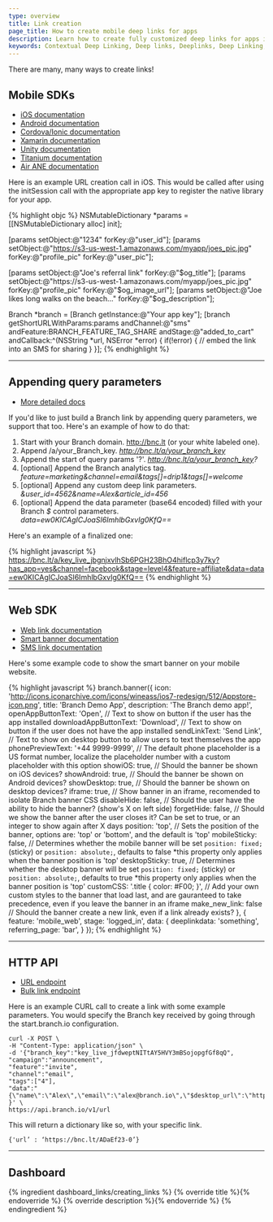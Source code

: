 ```yaml
---
type: overview
title: Link creation
page_title: How to create mobile deep links for apps
description: Learn how to create fully customized deep links for apps in Android and iOS and what properties and customizations are available when using Branch Metrics.
keywords: Contextual Deep Linking, Deep links, Deeplinks, Deep Linking, Deeplinking, Deferred Deep Linking, Deferred Deeplinking, Google App Indexing, Google App Invites, Apple Universal Links, Apple Spotlight Search, Facebook App Links, AppLinks, Deepviews, Deep views, Link Properties, Redirect Customization, Mobile SDK, Web SDK, HTTP API
---
```


There are many, many ways to create links!

## Mobile SDKs

- [iOS documentation](https://github.com/BranchMetrics/iOS-Deferred-Deep-Linking-SDK#shortened-links)
- [Android documentation](https://github.com/BranchMetrics/Android-Deferred-Deep-Linking-SDK#shortened-links)
- [Cordova/Ionic documentation](https://github.com/BranchMetrics/Cordova-Ionic-PhoneGap-Deferred-Deep-Linking-SDK#linkdata-callback)
- [Xamarin documentation](https://github.com/BranchMetrics/Xamarin-Deferred-Deep-Linking-SDK#shortened-links)
- [Unity documentation](https://github.com/BranchMetrics/Unity-Deferred-Deep-Linking-SDK#shortened-links)
- [Titanium documentation](https://github.com/BranchMetrics/Titanium-Deferred-Deep-Linking-SDK#linkdata-callback)
- [Air ANE documentation](https://github.com/BranchMetrics/AIR-ANE-Deferred-Deep-Linking-SDK#shortened-links)

Here is an example URL creation call in iOS. This would be called after using the initSession call with the appropriate app key to register the native library for your app.

{% highlight objc %}
NSMutableDictionary *params = [[NSMutableDictionary alloc] init];

[params setObject:@"1234" forKey:@"user_id"];
[params setObject:@"https://s3-us-west-1.amazonaws.com/myapp/joes_pic.jpg" forKey:@"profile_pic" forKey:@"user_pic"];

[params setObject:@"Joe's referral link" forKey:@"$og_title"];
[params setObject:@"https://s3-us-west-1.amazonaws.com/myapp/joes_pic.jpg" forKey:@"profile_pic" forKey:@"$og_image_url"];
[params setObject:@"Joe likes long walks on the beach..." forKey:@"$og_description"];

Branch *branch = [Branch getInstance:@"Your app key"];
[branch getShortURLWithParams:params andChannel:@"sms" andFeature:BRANCH_FEATURE_TAG_SHARE andStage:@"added_to_cart" andCallback:^(NSString *url, NSError *error) {
	if(!error) {
		// embed the link into an SMS for sharing
	}
}];
{% endhighlight %}

-----

## Appending query parameters

- [More detailed docs](https://github.com/BranchMetrics/Branch-Public-API#structuring-a-dynamic-deeplink)

If you'd like to just build a Branch link by appending query parameters, we support that too. Here's an example of how to do that:

1. Start with your Branch domain. http://bnc.lt (or your white labeled one).
2. Append /a/your_Branch_key. *http://bnc.lt/a/your_branch_key*
3. Append the start of query params '?'. *http://bnc.lt/a/your_branch_key?*
4. [optional] Append the Branch analytics tag. *feature=marketing&channel=email&tags[]=drip1&tags[]=welcome*
5. [optional] Append any custom deep link parameters. *&user_id=4562&name=Alex&article_id=456*
6. [optional] Append the data parameter (base64 encoded) filled with your Branch _$_ control parameters. *data=ew0KICAgICJoaSI6ImhlbGxvIg0KfQ==*

Here's an example of a finalized one:

{% highlight javascript %}
https://bnc.lt/a/key_live_jbgnjxvlhSb6PGH23BhO4hiflcp3y7ky?has_app=yes&channel=facebook&stage=level4&feature=affiliate&data=data=ew0KICAgICJoaSI6ImhlbGxvIg0KfQ==
{% endhighlight %}

-----

## Web SDK

- [Web link documentation](https://github.com/BranchMetrics/Smart-App-Banner-Deep-Linking-Web-SDK/blob/master/WEB_GUIDE.md#linkdata-callback)
- [Smart banner documentation](https://github.com/BranchMetrics/Smart-App-Banner-Deep-Linking-Web-SDK/blob/master/WEB_GUIDE.md#banneroptions-data)
- [SMS link documentation](https://github.com/BranchMetrics/Smart-App-Banner-Deep-Linking-Web-SDK/blob/master/WEB_GUIDE.md#sendsmsphone-linkdata-options-callback)

Here's some example code to show the smart banner on your mobile website.

{% highlight javascript %}
branch.banner({
    icon: 'http://icons.iconarchive.com/icons/wineass/ios7-redesign/512/Appstore-icon.png',
    title: 'Branch Demo App',
    description: 'The Branch demo app!',
    openAppButtonText: 'Open',              // Text to show on button if the user has the app installed
    downloadAppButtonText: 'Download',      // Text to show on button if the user does not have the app installed
    sendLinkText: 'Send Link',              // Text to show on desktop button to allow users to text themselves the app
    phonePreviewText: '+44 9999-9999',      // The default phone placeholder is a US format number, localize the placeholder number with a custom placeholder with this option
    showiOS: true,                          // Should the banner be shown on iOS devices?
    showAndroid: true,                      // Should the banner be shown on Android devices?
    showDesktop: true,                      // Should the banner be shown on desktop devices?
    iframe: true,                           // Show banner in an iframe, recomended to isolate Branch banner CSS
    disableHide: false,                     // Should the user have the ability to hide the banner? (show's X on left side)
    forgetHide: false,                      // Should we show the banner after the user closes it? Can be set to true, or an integer to show again after X days
    position: 'top',                        // Sets the position of the banner, options are: 'top' or 'bottom', and the default is 'top'
    mobileSticky: false,                    // Determines whether the mobile banner will be set `position: fixed;` (sticky) or `position: absolute;`, defaults to false *this property only applies when the banner position is 'top'
    desktopSticky: true,                    // Determines whether the desktop banner will be set `position: fixed;` (sticky) or `position: absolute;`, defaults to true *this property only applies when the banner position is 'top'
    customCSS: '.title { color: #F00; }',   // Add your own custom styles to the banner that load last, and are gauranteed to take precedence, even if you leave the banner in an iframe
    make_new_link: false                    // Should the banner create a new link, even if a link already exists?
}, {
    feature: 'mobile_web',
    stage: 'logged_in',
    data: {
        deeplinkdata: 'something',
        referring_page: 'bar',
    }
});
{% endhighlight %}

-----

## HTTP API

- [URL endpoint](https://github.com/BranchMetrics/Branch-Public-API#creating-a-deep-linking-url)
- [Bulk link endpoint](https://github.com/BranchMetrics/Branch-Public-API#bulk-creating-deep-linking-urls)

Here is an example CURL call to create a link with some example parameters. You would specify the Branch key received by going through the start.branch.io configuration.

    curl -X POST \
    -H "Content-Type: application/json" \
    -d '{"branch_key":"key_live_jfdweptNITtAY5HVY3mBSojopgfGf8qQ", 
    "campaign":"announcement",
    "feature":"invite",
    "channel":"email",
    "tags":["4"],
    "data":"{\"name\":\"Alex\",\"email\":\"alex@branch.io\",\"$desktop_url\":\"https://branch.io\"}"
    }' \
    https://api.branch.io/v1/url

This will return a dictionary like so, with your specific link.

	{'url’ : ‘https://bnc.lt/ADaEf23-0’}

-----

## Dashboard

{% ingredient dashboard_links/creating_links %}
	{% override title %}{% endoverride %}
	{% override description %}{% endoverride %}
{% endingredient %}